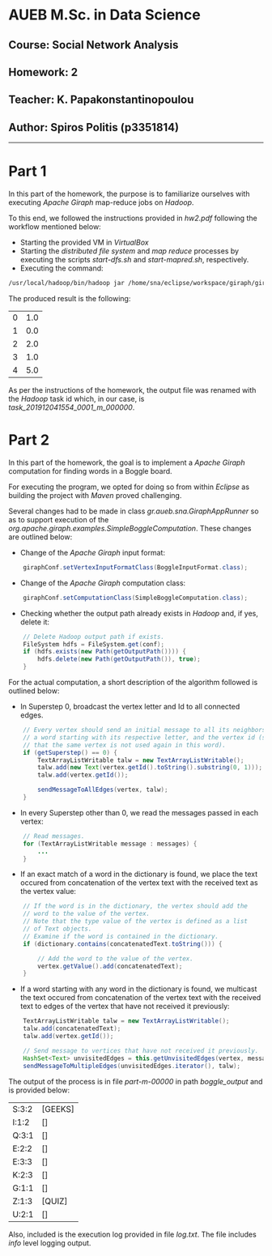 # AUEB M.Sc. in Data Science
## Course: Social Network Analysis
## Homework: 2
## Teacher: K. Papakonstantinopoulou
## Author: Spiros Politis (p3351814)

---

# Part 1

In this part of the homework, the purpose is to familiarize ourselves with executing *Apache Giraph* map-reduce jobs on *Hadoop*.

To this end, we followed the instructions provided in *hw2.pdf* following the workflow mentioned below:

- Starting the provided VM in *VirtualBox*
- Starting the *distributed file system* and *map reduce* processes by executing the scripts *start-dfs.sh* and *start-mapred.sh*, respectively.
- Executing the command:

```bash
/usr/local/hadoop/bin/hadoop jar /home/sna/eclipse/workspace/giraph/giraph-examples/target/giraph-examples-1.1.0-for-hadoop-1.2.1-jar-with-dependencies.jar org.apache.giraph.GiraphRunner org.apache.giraph.examples.SimpleShortestPathsComputation -vif org.apache.giraph.io.formats.JsonLongDoubleFloatDoubleVertexInputFormat -vip /user/hduser/input/tiny_graph.txt -vof org.apache.giraph.io.formats.IdWithValueTextOutputFormat -op /user/hduser/output/shortestpaths -w 1
```

The produced result is the following:

|   |     |
|---|-----|
| 0 | 1.0 |
| 1 | 0.0 |
| 2 | 2.0 |
| 3 | 1.0 |
| 4 | 5.0 |

As per the instructions of the homework, the output file was renamed with the *Hadoop* task id which, in our case, is *task_201912041554_0001_m_000000*.

# Part 2

In this part of the homework, the goal is to implement a *Apache Giraph* computation for finding words in a Boggle board.

For executing the program, we opted for doing so from within *Eclipse* as building the project with *Maven* proved challenging. 

Several changes had to be made in class *gr.aueb.sna.GiraphAppRunner* so as to support execution of the *org.apache.giraph.examples.SimpleBoggleComputation*. These changes are outlined below:

- Change of the *Apache Giraph* input format:

```java
    giraphConf.setVertexInputFormatClass(BoggleInputFormat.class);
```

- Change of the *Apache Giraph* computation class:

```java
    giraphConf.setComputationClass(SimpleBoggleComputation.class);
```

- Checking whether the output path already exists in *Hadoop* and, if yes, delete it:

```java
    // Delete Hadoop output path if exists.
    FileSystem hdfs = FileSystem.get(conf);
    if (hdfs.exists(new Path(getOutputPath()))) {
        hdfs.delete(new Path(getOutputPath()), true);
    }
```

For the actual computation, a short description of the algorithm followed is outlined below:

- In Superstep 0, broadcast the vertex letter and Id to all connected edges.

```java
    // Every vertex should send an initial message to all its neighbors with
    // a word starting with its respective letter, and the vertex id (so
    // that the same vertex is not used again in this word).
    if (getSuperstep() == 0) {
        TextArrayListWritable talw = new TextArrayListWritable();
        talw.add(new Text(vertex.getId().toString().substring(0, 1)));
        talw.add(vertex.getId());

        sendMessageToAllEdges(vertex, talw);
    }
```

- In every Superstep other than 0, we read the messages passed in each vertex:

```java
    // Read messages.
	for (TextArrayListWritable message : messages) {
        ...
    }
```

- If an exact match of a word in the dictionary is found, we place the text occured from concatenation of the vertex text with the received text as the vertex value:

```java
    // If the word is in the dictionary, the vertex should add the
    // word to the value of the vertex.
    // Note that the type value of the vertex is defined as a list
    // of Text objects.
    // Examine if the word is contained in the dictionary.
    if (dictionary.contains(concatenatedText.toString())) {

        // Add the word to the value of the vertex.
        vertex.getValue().add(concatenatedText);
    }
```

- If a word starting with any word in the dictionary is found, we multicast the text occured from concatenation of the vertex text with the received text to edges of the vertex that have not received it previously:

```java
    TextArrayListWritable talw = new TextArrayListWritable();
    talw.add(concatenatedText);
    talw.add(vertex.getId());

    // Send message to vertices that have not received it previously.
    HashSet<Text> unvisitedEdges = this.getUnvisitedEdges(vertex, message);
    sendMessageToMultipleEdges(unvisitedEdges.iterator(), talw);
```

The output of the process is in file *part-m-00000* in path *boggle_output* and is provided below:

|       |         |
|-------|---------|
| S:3:2 | [GEEKS] |
| I:1:2 | []      |
| Q:3:1 | []      |
| E:2:2 | []      |
| E:3:3 | []      |
| K:2:3 | []      |
| G:1:1 | []      |
| Z:1:3 | [QUIZ]  |
| U:2:1 | []      |

Also, included is the execution log provided in file *log.txt*. The file includes *info* level logging output.